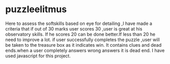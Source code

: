 # puzzleelitmus
Here to assess the softskills based on eye for detailing ,I have made a criteria that if out of 30 marks user scores 30 ,user is great at his observatory skills.
If he scores 20 can be done better.If less than 20 he need to improve a lot.
if user successfully completes the puzzle ,user will be taken to the treasure box as it indicates win.
It contains clues and dead ends.when a user completely answers wrong answers it is dead end.
I have used javascript for this project.

